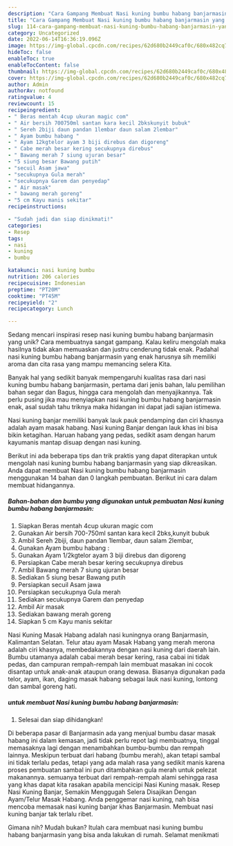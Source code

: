 ```yaml
---
description: "Cara Gampang Membuat Nasi kuning bumbu habang banjarmasin yang Bisa Manjain Lidah"
title: "Cara Gampang Membuat Nasi kuning bumbu habang banjarmasin yang Bisa Manjain Lidah"
slug: 114-cara-gampang-membuat-nasi-kuning-bumbu-habang-banjarmasin-yang-bisa-manjain-lidah
category: Uncategorized
date: 2022-06-14T16:36:19.096Z
image: https://img-global.cpcdn.com/recipes/62d680b2449caf0c/680x482cq70/nasi-kuning-bumbu-habang-banjarmasin-foto-resep-utama.jpg
hideToc: false
enableToc: true
enableTocContent: false
thumbnail: https://img-global.cpcdn.com/recipes/62d680b2449caf0c/680x482cq70/nasi-kuning-bumbu-habang-banjarmasin-foto-resep-utama.jpg
cover: https://img-global.cpcdn.com/recipes/62d680b2449caf0c/680x482cq70/nasi-kuning-bumbu-habang-banjarmasin-foto-resep-utama.jpg
author: Admin
authorAv: notfound
ratingvalue: 4
reviewcount: 15
recipeingredient:
- " Beras mentah 4cup ukuran magic com"
- " Air bersih 700750ml santan kara kecil 2bkskunyit bubuk"
- " Sereh 2biji daun pandan 1lembar daun salam 2lembar"
- " Ayam bumbu habang "
- " Ayam 12kgtelor ayam 3 biji direbus dan digoreng"
- " Cabe merah besar kering secukupnya direbus"
- " Bawang merah 7 siung ujuran besar"
- "5 siung besar Bawang putih"
- "secuil Asam jawa"
- "secukupnya Gula merah"
- "secukupnya Garem dan penyedap"
- " Air masak"
- " bawang merah goreng"
- "5 cm Kayu manis sekitar"
recipeinstructions:

- "Sudah jadi dan siap dinikmati!"
categories:
- Resep
tags:
- nasi
- kuning
- bumbu

katakunci: nasi kuning bumbu 
nutrition: 206 calories
recipecuisine: Indonesian
preptime: "PT20M"
cooktime: "PT45M"
recipeyield: "2"
recipecategory: Lunch

---
```





Sedang mencari inspirasi resep nasi kuning bumbu habang banjarmasin yang unik? Cara membuatnya sangat gampang. Kalau keliru mengolah maka hasilnya tidak akan memuaskan dan justru cenderung tidak enak. Padahal nasi kuning bumbu habang banjarmasin yang enak harusnya sih memiliki aroma dan cita rasa yang mampu memancing selera Kita.





Banyak hal yang sedikit banyak mempengaruhi kualitas rasa dari nasi kuning bumbu habang banjarmasin, pertama dari jenis bahan, lalu pemilihan bahan segar dan Bagus, hingga cara mengolah dan menyajikannya. Tak perlu pusing jika mau menyiapkan nasi kuning bumbu habang banjarmasin enak,      asal sudah tahu triknya maka hidangan ini dapat jadi sajian istimewa.














Nasi kuning banjar memiliki banyak lauk pauk pendamping dan ciri khasnya adalah ayam masak habang. Nasi kuning Banjar dengan lauk khas ini bisa bikin ketagihan. Haruan habang yang pedas, sedikit asam dengan harum kayumanis mantap disuap dengan nasi kuning.






Berikut ini ada beberapa tips dan trik praktis yang dapat diterapkan untuk mengolah nasi kuning bumbu habang banjarmasin yang siap dikreasikan. Anda dapat membuat Nasi kuning bumbu habang banjarmasin menggunakan 14 bahan dan 0 langkah pembuatan. Berikut ini cara dalam membuat hidangannya.

<!--inarticleads1-->

##### Bahan-bahan dan bumbu yang digunakan untuk pembuatan Nasi kuning bumbu habang banjarmasin:

1. Siapkan  Beras mentah 4cup ukuran magic com
1. Gunakan  Air bersih 700-750ml santan kara kecil 2bks,kunyit bubuk
1. Ambil  Sereh 2biji, daun pandan 1lembar, daun salam 2lembar,
1. Gunakan  Ayam bumbu habang :
1. Gunakan  Ayam 1/2kgtelor ayam 3 biji direbus dan digoreng
1. Persiapkan  Cabe merah besar kering secukupnya direbus
1. Ambil  Bawang merah 7 siung ujuran besar
1. Sediakan 5 siung besar Bawang putih
1. Persiapkan secuil Asam jawa
1. Persiapkan secukupnya Gula merah
1. Sediakan secukupnya Garem dan penyedap
1. Ambil  Air masak
1. Sediakan  bawang merah goreng
1. Siapkan 5 cm Kayu manis sekitar


Nasi Kuning Masak Habang adalah nasi kuningnya orang Banjarmasin, Kalimantan Selatan. Telur atau ayam Masak Habang yang merah merona adalah ciri khasnya, membedakannya dengan nasi kuning dari daerah lain. Bumbu utamanya adalah cabai merah besar kering, rasa cabai ini tidak pedas, dan campuran rempah-rempah lain membuat masakan ini cocok disantap untuk anak-anak ataupun orang dewasa. Biasanya digunakan pada telor, ayam, ikan, daging masak habang sebagai lauk nasi kuning, lontong dan sambal goreng hati. 

<!--inarticleads2-->

#####  untuk membuat Nasi kuning bumbu habang banjarmasin:


1. Selesai dan siap dihidangkan!

Di beberapa pasar di Banjarmasin ada yang menjual bumbu dasar masak habang ini dalam kemasan, jadi tidak perlu repot lagi membuatnya, tinggal memasaknya lagi dengan menambahkan bumbu-bumbu dan rempah lainnya. Meskipun terbuat dari habang (bumbu merah), akan tetapi sambal ini tidak terlalu pedas, tetapi yang ada malah rasa yang sedikit manis karena proses pembuatan sambal ini pun ditambahkan gula merah untuk pelezat makanannya. semuanya terbuat dari rempah-rempah alami sehingga rasa yang khas dapat kita rasakan apabila mencicipi Nasi Kuning masak. Resep Nasi Kuning Banjar, Semakin Menggugah Selera Disajikan Dengan Ayam/Telur Masak Habang. Anda penggemar nasi kuning, nah bisa mencoba memasak nasi kuning banjar khas Banjarmasin. Membuat nasi kuning banjar tak terlalu ribet. 

Gimana nih? Mudah bukan? Itulah cara membuat nasi kuning bumbu habang banjarmasin yang bisa anda lakukan di rumah. Selamat menikmati
